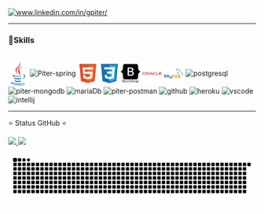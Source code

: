<p align="left">
<a href="https://linkedin.com/in/gpiter/" target="blank"><img align="center" src=https://img.shields.io/badge/LinkedIn-0077B5?style=for-the-badge&logo=linkedin&logoColor=white
 alt="www.linkedin.com/in/gpiter/" height="25" width="80" /></a>
</p>

----
<h3 align="left" >🚀Skills</h3> 

<div style="display: inline_block"><br>
  <img align="center" alt="piter-Java" height="50" width="40" src="https://raw.githubusercontent.com/devicons/devicon/master/icons/java/java-original.svg">
  <img align="center" alt="Piter-spring" height="40" width="40" src="https://www.vectorlogo.zone/logos/springio/springio-icon.svg">
  <img align="center" alt="piter-HTML" height="40" width="40" src="https://raw.githubusercontent.com/devicons/devicon/master/icons/html5/html5-original.svg">
  <img align="center" alt="piter-CSS" height="40" width="40" src="https://raw.githubusercontent.com/devicons/devicon/master/icons/css3/css3-original.svg">
  <img align="center" alt="piter-boot" height="40" width="40" src="https://raw.githubusercontent.com/devicons/devicon/master/icons/bootstrap/bootstrap-plain-wordmark.svg">
  <img align="center" alt="piter-oracle" height="40" width="40" src="https://raw.githubusercontent.com/devicons/devicon/master/icons/oracle/oracle-original.svg">
  <img align="center" alt="piter-mysql" height="40" width="40" src="https://raw.githubusercontent.com/devicons/devicon/master/icons/mysql/mysql-original-wordmark.svg">
  <img align="center" alt="postgresql" height="40" width="40" src="https://www.vectorlogo.zone/logos/postgresql/postgresql-icon.svg">
  <img align="center" alt="piter-mongodb" height="60" width="90" src="https://www.vectorlogo.zone/logos/mongodb/mongodb-ar21.svg">
  <img align="center" alt="mariaDb" height="60" width="90" src="https://www.vectorlogo.zone/logos/mariadb/mariadb-ar21.svg">
  <img align="center" alt="piter-postman" height="40" width="40" src="https://www.vectorlogo.zone/logos/getpostman/getpostman-icon.svg">
  <img align="center" alt="github" height="60" width="50" src="https://www.vectorlogo.zone/logos/github/github-icon.svg">
  <img align="center" alt="heroku" height="40" width="50" src="https://www.vectorlogo.zone/logos/heroku/heroku-icon.svg">
  <img align="center" alt="vscode" height="40" width="40" src="https://cdn.icon-icons.com/icons2/2107/PNG/512/file_type_vscode_icon_130084.png">
  <img align="center" alt="intellij" height="50" width="50" src="https://cdn.icon-icons.com/icons2/3053/PNG/512/intellij_alt_macos_bigsur_icon_190060.png">
</div>

----
⭐ Status GitHub ⭐
</p>
  <a href="https://github.com/georgepiter">
  <img height="180em" src="https://github-readme-stats.vercel.app/api?username=georgepiter&show_icons=true&theme=nightowl&include_all_commits=true&count_private=true"/>
  <img height="180em" src="https://github-readme-stats.vercel.app/api/top-langs/?username=georgepiter&layout=compact&langs_count=7&theme=dracula"/>

   ![Snake animation](https://github.com/georgepiter/georgepiter/blob/output/github-contribution-grid-snake.svg)



